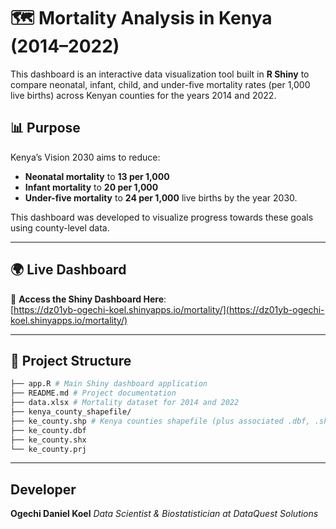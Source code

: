 # 🗺️ Mortality Analysis in Kenya (2014–2022)

This dashboard is an interactive data visualization tool built in **R Shiny** to compare neonatal, infant, child, and under-five mortality rates (per 1,000 live births) across Kenyan counties for the years 2014 and 2022.

## 📊 Purpose

Kenya’s Vision 2030 aims to reduce:
- **Neonatal mortality** to **13 per 1,000**
- **Infant mortality** to **20 per 1,000**
- **Under-five mortality** to **24 per 1,000** live births by the year 2030.

This dashboard was developed to visualize progress towards these goals using county-level data.

---
## 🌍 Live Dashboard

🔗 **Access the Shiny Dashboard Here**:  
[https://dz01yb-ogechi-koel.shinyapps.io/mortality/](https://dz01yb-ogechi-koel.shinyapps.io/mortality/)


---

## 📁 Project Structure

```bash
├── app.R # Main Shiny dashboard application
├── README.md # Project documentation
├── data.xlsx # Mortality dataset for 2014 and 2022
├── kenya_county_shapefile/
├── ke_county.shp # Kenya counties shapefile (plus associated .dbf, .shx, .prj files)
├── ke_county.dbf
├── ke_county.shx
└── ke_county.prj

```
---
## Developer
**Ogechi Daniel Koel**
*Data Scientist & Biostatistician at DataQuest Solutions*

